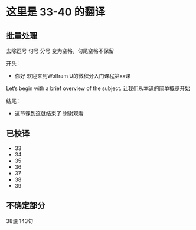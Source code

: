 # 这里是 33-40 的翻译

## 批量处理

去除逗号 句号 分号
变为空格，句尾空格不保留

开头：

- 你好 欢迎来到Wolfram U的微积分入门课程第xx课

Let’s begin with a brief overview of the subject.
让我们从本课的简单概览开始

结尾：

- 这节课到这就结束了 谢谢观看

## 已校译

- 33
- 34
- 35
- 36
- 37
- 38
- 39

## 不确定部分

38课 143句
